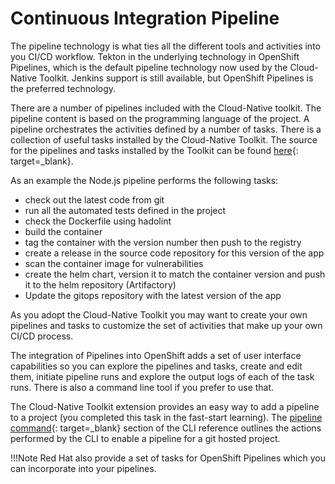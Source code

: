 # Continuous Integration Pipeline

The pipeline technology is what ties all the different tools and activities into you CI/CD workflow.  Tekton in the underlying technology in OpenShift Pipelines, which is the default pipeline technology now used by the Cloud-Native Toolkit.  Jenkins support is still available, but OpenShift Pipelines is the preferred technology.

There are a number of pipelines included with the Cloud-Native toolkit.  The pipeline content is based on the programming language of the project.  A pipeline orchestrates the activities defined by a number of tasks.  There is a collection of useful tasks installed by the Cloud-Native Toolkit.  The source for the pipelines and tasks installed by the Toolkit can be found [here](https://github.com/IBM/ibm-garage-tekton-tasks){: target=_blank}.

As an example the Node.js pipeline performs the following tasks:

- check out the latest code from git
- run all the automated tests defined in the project
- check the Dockerfile using hadolint
- build the container
- tag the container with the version number then push to the registry
- create a release in the source code repository for this version of the app
- scan the container image for vulnerabilities
- create the helm chart, version it to match the container version and push it to the helm repository (Artifactory)
- Update the gitops repository with the latest version of the app

As you adopt the Cloud-Native Toolkit you may want to create your own pipelines and tasks to customize the set of activities that make up your own CI/CD process.

The integration of Pipelines into OpenShift adds a set of user interface capabilities so you can explore the pipelines and tasks, create and edit them, initiate pipeline runs and explore the output logs of each of the task runs.  There is also a command line tool if you prefer to use that.

The Cloud-Native Toolkit extension provides an easy way to add a pipeline to a project (you completed this task in the fast-start learning).  The [pipeline command](../reference/cli.md#pipeline){: target=_blank} section of the CLI reference outlines the actions performed by the CLI to enable a pipeline for a git hosted project.

!!!Note
    Red Hat also provide a set of tasks for OpenShift Pipelines which you can incorporate into your pipelines.
